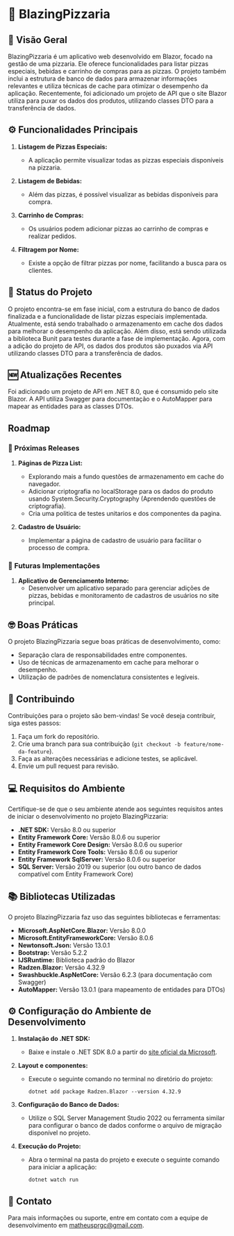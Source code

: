 # 🍕 BlazingPizzaria

## 🧐 Visão Geral

BlazingPizzaria é um aplicativo web desenvolvido em Blazor, focado na gestão de uma pizzaria. Ele oferece funcionalidades para listar pizzas especiais, bebidas e carrinho de compras para as pizzas. O projeto também inclui a estrutura de banco de dados para armazenar informações relevantes e utiliza técnicas de cache para otimizar o desempenho da aplicação. Recentemente, foi adicionado um projeto de API que o site Blazor utiliza para puxar os dados dos produtos, utilizando classes DTO para a transferência de dados.

## ⚙️ Funcionalidades Principais

1. **Listagem de Pizzas Especiais:**
   - A aplicação permite visualizar todas as pizzas especiais disponíveis na pizzaria.

2. **Listagem de Bebidas:**
   - Além das pizzas, é possível visualizar as bebidas disponíveis para compra.

3. **Carrinho de Compras:**
   - Os usuários podem adicionar pizzas ao carrinho de compras e realizar pedidos.

4. **Filtragem por Nome:**
   - Existe a opção de filtrar pizzas por nome, facilitando a busca para os clientes.

## 🔋 Status do Projeto

O projeto encontra-se em fase inicial, com a estrutura do banco de dados finalizada e a funcionalidade de listar pizzas especiais implementada. Atualmente, está sendo trabalhado o armazenamento em cache dos dados para melhorar o desempenho da aplicação. Além disso, está sendo utilizada a biblioteca Bunit para testes durante a fase de implementação. Agora, com a adição do projeto de API, os dados dos produtos são puxados via API utilizando classes DTO para a transferência de dados.

## 🆕 Atualizações Recentes

Foi adicionado um projeto de API em .NET 8.0, que é consumido pelo site Blazor. A API utiliza Swagger para documentação e o AutoMapper para mapear as entidades para as classes DTOs.

## Roadmap

### 📖 Próximas Releases

1. **Páginas de Pizza List:**
   - Explorando mais a fundo questões de armazenamento em cache do navegador.
   - Adicionar criptografia no localStorage para os dados do produto usando System.Security.Cryptography   (Aprendendo questões de criptografia).
   - Cria uma politica de testes unitarios e dos componentes da pagina.

2. **Cadastro de Usuário:**
   - Implementar a página de cadastro de usuário para facilitar o processo de compra.

### 🚀 Futuras Implementações

1. **Aplicativo de Gerenciamento Interno:**
   - Desenvolver um aplicativo separado para gerenciar adições de pizzas, bebidas e monitoramento de cadastros de usuários no site principal.

## 🤓 Boas Práticas

O projeto BlazingPizzaria segue boas práticas de desenvolvimento, como:
- Separação clara de responsabilidades entre componentes.
- Uso de técnicas de armazenamento em cache para melhorar o desempenho.
- Utilização de padrões de nomenclatura consistentes e legíveis.

## 💬 Contribuindo

Contribuições para o projeto são bem-vindas! Se você deseja contribuir, siga estes passos:
1. Faça um fork do repositório.
2. Crie uma branch para sua contribuição (`git checkout -b feature/nome-da-feature`).
3. Faça as alterações necessárias e adicione testes, se aplicável.
4. Envie um pull request para revisão.

## 💻 Requisitos do Ambiente

Certifique-se de que o seu ambiente atende aos seguintes requisitos antes de iniciar o desenvolvimento no projeto BlazingPizzaria:

- **.NET SDK:** Versão 8.0 ou superior
- **Entity Framework Core:** Versão 8.0.6 ou superior
- **Entity Framework Core Design:** Versão 8.0.6 ou superior
- **Entity Framework Core Tools:** Versão 8.0.6 ou superior
- **Entity Framework SqlServer:** Versão 8.0.6 ou superior
- **SQL Server:** Versão 2019 ou superior (ou outro banco de dados compatível com Entity Framework Core)

## 📚 Bibliotecas Utilizadas

O projeto BlazingPizzaria faz uso das seguintes bibliotecas e ferramentas:

- **Microsoft.AspNetCore.Blazor:** Versão 8.0.0
- **Microsoft.EntityFrameworkCore:** Versão 8.0.6
- **Newtonsoft.Json:** Versão 13.0.1
- **Bootstrap:** Versão 5.2.2
- **IJSRuntime:** Biblioteca padrão do Blazor
- **Radzen.Blazor:** Versão 4.32.9
- **Swashbuckle.AspNetCore:** Versão 6.2.3 (para documentação com Swagger)
- **AutoMapper:** Versão 13.0.1 (para mapeamento de entidades para DTOs)

## ⚙️ Configuração do Ambiente de Desenvolvimento

1. **Instalação do .NET SDK:**
   - Baixe e instale o .NET SDK 8.0 a partir do [site oficial da Microsoft](https://dotnet.microsoft.com/download).

2. **Layout e componentes:**
   - Execute o seguinte comando no terminal no diretório do projeto:
     ```
     dotnet add package Radzen.Blazor --version 4.32.9
     ```

3. **Configuração do Banco de Dados:**
   - Utilize o SQL Server Management Studio 2022 ou ferramenta similar para configurar o banco de dados conforme o arquivo de migração disponível no projeto.

4. **Execução do Projeto:**
   - Abra o terminal na pasta do projeto e execute o seguinte comando para iniciar a aplicação:
     ```
     dotnet watch run
     ```

## 📧 Contato

Para mais informações ou suporte, entre em contato com a equipe de desenvolvimento em [matheusprgc@gmail.com](mailto:matheusprgc@gmail.com).
